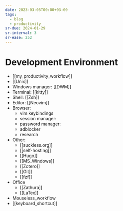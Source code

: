 ```yaml
---
date: 2023-03-05T00:00+03:00
tags:
  - blog
  - productivity
sr-due: 2024-01-29
sr-interval: 3
sr-ease: 252
---
```


# Development Environment

<!-- NEXT: review this -->

- [[my_productivity_workflow]]
- [[Unix]]
- Windows manager: [[DWM]]
- Terminal: [[kitty]]
- Shell: [[Zsh]]
- Editor: [[Neovim]]
- Browser:
  - vim keybindings <!-- TODO: add materials -->
  - session manager:
  - password manager:
  - adblocker
  - research
- Other:
  - [[suckless.org]]
  - [[self-hosting]]
  - [[Hugo]]
  - [[MS_Windows]]
  - [[Zotero]]
  - [[Git]]
  - [[fzf]]
- Office
  - [[Zathura]]
  - [[LaTex]]
- Mouseless_workflow
- [[keyboard_shortcut]]
